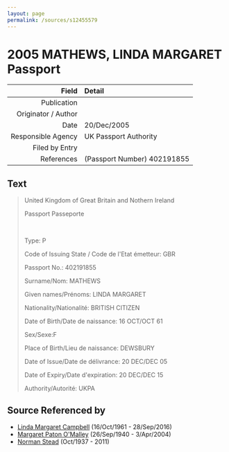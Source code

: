 ```yaml
---
layout: page
permalink: /sources/s12455579
---
```


# 2005 MATHEWS, LINDA MARGARET Passport

Field | Detail
---:|:---
Publication | 
Originator / Author | 
Date | 20/Dec/2005
Responsible Agency | UK Passport Authority
Filed by Entry | 
References | (Passport Number) 402191855

## Text

> United Kingdom of Great Britain and Nothern Ireland
>
> Passport Passeporte
>
> <br/>
>
> Type: P
>
> Code of Issuing State / Code de l'Etat émetteur: GBR
>
> Passport No.: 402191855
>
> Surname/Nom: MATHEWS
>
> Given names/Prénoms: LINDA MARGARET
>
> Nationality/Nationalité: BRITISH CITIZEN
>
> Date of Birth/Date de naissance: 16 OCT/OCT 61
>
> Sex/Sexe:F
>
> Place of Birth/Lieu de naissance: DEWSBURY
>
> Date of Issue/Date de délivrance: 20 DEC/DEC 05
>
> Date of Expiry/Date d'expiration: 20 DEC/DEC 15
>
> Authority/Autorité: UKPA
>

## Source Referenced by

* [Linda Margaret Campbell](../people/@76650284@-linda-margaret-campbell-b1961-10-16-d2016-9-28.md) (16/Oct/1961 - 28/Sep/2016)
* [Margaret Paton O'Malley](../people/@46723082@-margaret-paton-o'malley-b1940-9-26-d2004-4-3.md) (26/Sep/1940 - 3/Apr/2004)
* [Norman Stead](../people/@69808462@-norman-stead-b1937-10-d2011.md) (Oct/1937 - 2011)
